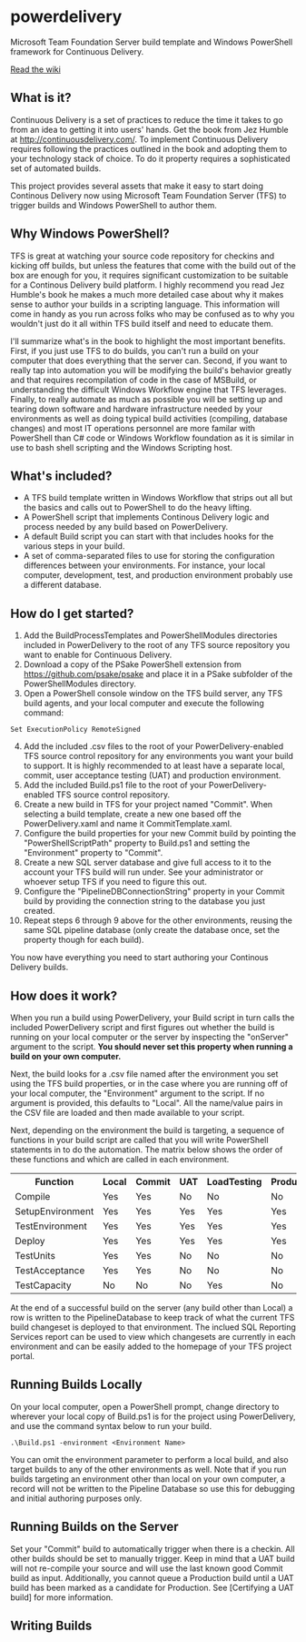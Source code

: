 powerdelivery
=============

Microsoft Team Foundation Server build template and Windows PowerShell framework for Continuous Delivery.

[Read the wiki](https://github.com/eavonius/powerdelivery)

What is it?
-----------

Continuous Delivery is a set of practices to reduce the time it takes to go from an idea to getting it into users' hands. 
Get the book from Jez Humble at http://continuousdelivery.com/. To implement Continuous Delivery requires following 
the practices outlined in the book and adopting them to your technology stack of choice. To do it property requires a 
sophisticated set of automated builds.

This project provides several assets that make it easy to start doing Continous Delivery now using Microsoft Team 
Foundation Server (TFS) to trigger builds and Windows PowerShell to author them.

Why Windows PowerShell?
-----------------------

TFS is great at watching your source code repository for checkins and kicking off builds, but unless the features that 
come with the build out of the box are enough for you, it requires significant customization to be suitable for a 
Continous Delivery build platform. I highly recommend you read Jez Humble's book he makes a much more detailed case 
about why it makes sense to author your builds in a scripting language. This information will come in handy as you run 
across folks who may be confused as to why you wouldn't just do it all within TFS build itself and need to educate them.

I'll summarize what's in the book to highlight the most important benefits. First, if you just use TFS to do builds, 
you can't run a build on your computer that does everything that the server can. Second, if you want to really tap into 
automation you will be modifying the build's behavior greatly and that requires recompilation of code in the case of 
MSBuild, or understanding the difficult Windows Workflow engine that TFS leverages. Finally, to really automate as much 
as possible you will be setting up and tearing down software and hardware infrastructure needed by your environments 
as well as doing typical build activities (compiling, database changes) and most IT operations personnel are more 
familar with PowerShell than C# code or Windows Workflow foundation as it is similar in use to bash shell scripting 
and the Windows Scripting host.

What's included?
----------------

* A TFS build template written in Windows Workflow that strips out all but the basics and calls out to PowerShell to do the heavy lifting.
* A PowerShell script that implements Continous Delivery logic and process needed by any build based on PowerDelivery.
* A default Build script you can start with that includes hooks for the various steps in your build.
* A set of comma-separated files to use for storing the configuration differences between your environments. For instance, your local computer, development, test, and production environment probably use a different database.

How do I get started?
---------------------

1. Add the BuildProcessTemplates and PowerShellModules directories included in PowerDelivery to the root of any TFS source repository you want to enable for Continuous Delivery.
2. Download a copy of the PSake PowerShell extension from https://github.com/psake/psake and place it in a PSake subfolder of the PowerShellModules directory.
3. Open a PowerShell console window on the TFS build server, any TFS build agents, and your local computer and execute the following command:
````````````````````````````````
Set ExecutionPolicy RemoteSigned
````````````````````````````````
4. Add the included .csv files to the root of your PowerDelivery-enabled TFS source control repository for any environments you want your build to support. It is highly recommended to at least have a separate local, commit, user acceptance testing (UAT) and production environment.
5. Add the included Build.ps1 file to the root of your PowerDelivery-enabled TFS source control repository.
6. Create a new build in TFS for your project named "Commit". When selecting a build template, create a new one based off the PowerDelivery.xaml and name it CommitTemplate.xaml.
7. Configure the build properties for your new Commit build by pointing the "PowerShellScriptPath" property to Build.ps1 and setting the "Environment" property to "Commit".
8. Create a new SQL server database and give full access to it to the account your TFS build will run under. See your administrator or whoever setup TFS if you need to figure this out.
9. Configure the "PipelineDBConnectionString" property in your Commit build by providing the connection string to the database you just created. 
10. Repeat steps 6 through 9 above for the other environments, reusing the same SQL pipeline database (only create the database once, set the property though for each build).

You now have everything you need to start authoring your Continous Delivery builds.

How does it work?
-----------------

When you run a build using PowerDelivery, your Build script in turn calls the included PowerDelivery script and first 
figures out whether the build is running on your local computer or the server by inspecting the "onServer" argument 
to the script. **You should never set this property when running a build on your own computer.** 

Next, the build looks for a .csv file named after the environment you set using the TFS build properties, or in the case 
where you are running off of your local computer, the "Environment" argument to the script. If no argument is provided, 
this defaults to "Local". All the name/value pairs in the CSV file are loaded and then made available to your script.

Next, depending on the environment the build is targeting, a sequence of functions in your build script are called that 
you will write PowerShell statements in to do the automation. The matrix below shows the order of these functions and 
which are called in each environment.

<table>
  <tr>
    <th>Function</th><th>Local</th><th>Commit</th><th>UAT</th><th>LoadTesting</th><th>Production</th>
  </tr>
  <tr>
    <td>Compile</td><td>Yes</td><td>Yes</td><td>No</td><td>No</td><td>No</td>
  </tr>
  <tr>
    <td>SetupEnvironment</td><td>Yes</td><td>Yes</td><td>Yes</td><td>Yes</td><td>Yes</td>
  </tr>
  <tr>
    <td>TestEnvironment</td><td>Yes</td><td>Yes</td><td>Yes</td><td>Yes</td><td>Yes</td>
  </tr>
  <tr>
    <td>Deploy</td><td>Yes</td><td>Yes</td><td>Yes</td><td>Yes</td><td>Yes</td>
  </tr>
  <tr>
    <td>TestUnits</td><td>Yes</td><td>Yes</td><td>No</td><td>No</td><td>No</td>
  </tr>
  <tr>
    <td>TestAcceptance</td><td>Yes</td><td>Yes</td><td>No</td><td>No</td><td>No</td>
  </tr>
  <tr>
    <td>TestCapacity</td><td>No</td><td>No</td><td>No</td><td>Yes</td><td>No</td>
  </tr>
</table>

At the end of a successful build on the server (any build other than Local) a row is written to the PipelineDatabase to 
keep track of what the current TFS build changeset is deployed to that environment. The inclued SQL Reporting Services 
report can be used to view which changesets are currently in each environment and can be easily added to the homepage 
of your TFS project portal.

Running Builds Locally
----------------------

On your local computer, open a PowerShell prompt, change directory to wherever your local copy of Build.ps1 is for 
the project using PowerDelivery, and use the command syntax below to run your build.

```````````````````````````````````````````
.\Build.ps1 -environment <Environment Name>
```````````````````````````````````````````

You can omit the environment parameter to perform a local build, and also target builds to any of the other environments 
as well. Note that if you run builds targeting an environment other than local on your own computer, a record will not 
be written to the Pipeline Database so use this for debugging and initial authoring purposes only.

Running Builds on the Server
----------------------------

Set your "Commit" build to automatically trigger when there is a checkin. All other builds should be set to manually 
trigger. Keep in mind that a UAT build will not re-compile your source and will use the last known good Commit build 
as input. Additionally, you cannot queue a Production build until a UAT build has been marked as a candidate for Production. 
See [Certifying a UAT build] for more information.

Writing Builds
--------------
